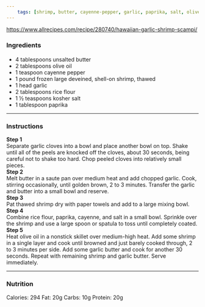 ```yaml
---
	tags: [shrimp, butter, cayenne-pepper, garlic, paprika, salt, olive-oil, rice-flour]
---
```


https://www.allrecipes.com/recipe/280740/hawaiian-garlic-shrimp-scampi/

### Ingredients

####   
* 4 tablespoons unsalted butter
* 2 tablespoons olive oil
* 1 teaspoon cayenne pepper
* 1 pound frozen large deveined, shell-on shrimp, thawed
* 1 head garlic
* 2 tablespoons rice flour
* 1 ½ teaspoons kosher salt
* 1 tablespoon paprika

---

### Instructions

**Step 1**  
Separate garlic cloves into a bowl and place another bowl on top. Shake until all of the peels are knocked off the cloves, about 30 seconds, being careful not to shake too hard. Chop peeled cloves into relatively small pieces.  
**Step 2**  
Melt butter in a saute pan over medium heat and add chopped garlic. Cook, stirring occasionally, until golden brown, 2 to 3 minutes. Transfer the garlic and butter into a small bowl and reserve.  
**Step 3**  
Pat thawed shrimp dry with paper towels and add to a large mixing bowl.  
**Step 4**  
Combine rice flour, paprika, cayenne, and salt in a small bowl. Sprinkle over the shrimp and use a large spoon or spatula to toss until completely coated.  
**Step 5**  
Heat olive oil in a nonstick skillet over medium-high heat. Add some shrimp in a single layer and cook until browned and just barely cooked through, 2 to 3 minutes per side. Add some garlic butter and cook for another 30 seconds. Repeat with remaining shrimp and garlic butter. Serve immediately.  

---

### Nutrition

Calories: 294  Fat: 20g  Carbs: 10g  Protein: 20g  
